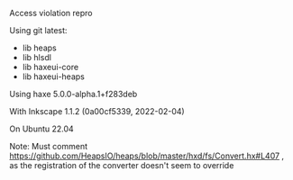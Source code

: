 Access violation repro

Using git latest:
- lib heaps
- lib hlsdl
- lib haxeui-core
- lib haxeui-heaps

Using haxe 5.0.0-alpha.1+f283deb

With Inkscape 1.1.2 (0a00cf5339, 2022-02-04)

On Ubuntu 22.04 

Note: Must comment https://github.com/HeapsIO/heaps/blob/master/hxd/fs/Convert.hx#L407 , as the registration of the converter doesn't seem to override 